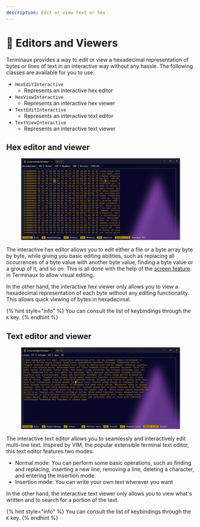 ```yaml
---
description: Edit or view text or hex
---
```


# 📖 Editors and Viewers

Terminaux provides a way to edit or view a hexadecimal representation of bytes or lines of text in an interactive way without any hassle. The following classes are available for you to use:

* `HexEditInteractive`
  * Represents an interactive hex editor
* `HexViewInteractive`
  * Represents an interactive hex viewer
* `TextEditInteractive`
  * Represents an interactive text editor
* `TextViewInteractive`
  * Represents an interactive text viewer

## Hex editor and viewer

<figure><img src="../../../.gitbook/assets/image (12).png" alt=""><figcaption></figcaption></figure>

The interactive hex editor allows you to edit either a file or a byte array byte by byte, while giving you basic editing abilities, such as replacing all occurrences of a byte value with another byte value, finding a byte value or a group of it, and so on. This is all done with the help of the [screen feature](../../console-tools/console-screen.md) in Terminaux to allow visual editing.

In the other hand, the interactive hex viewer only allows you to view a hexadecimal representation of each byte without any editing functionality. This allows quick viewing of bytes in hexadecimal.

{% hint style="info" %}
You can consult the list of keybindings through the `K` key.
{% endhint %}

## Text editor and viewer

<figure><img src="../../../.gitbook/assets/image (13).png" alt=""><figcaption></figcaption></figure>

The interactive text editor allows you to seamlessly and interactively edit multi-line text. Inspired by VIM, the popular extensible terminal text editor, this text editor features two modes:

* Normal mode: You can perform some basic operations, such as finding and replacing, inserting a new line, removing a line, deleting a character, and entering the Insertion mode.
* Insertion mode: You can write your own text wherever you want

In the other hand, the interactive text viewer only allows you to view what's written and to search for a portion of the text.

{% hint style="info" %}
You can consult the list of keybindings through the `K` key.
{% endhint %}
